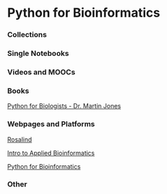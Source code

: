 # Python for Bioinformatics
### Collections
### Single Notebooks
### Videos and MOOCs
### Books
[Python for Biologists - Dr. Martin Jones](http://pythonforbiologists.com)

### Webpages and Platforms
[Rosalind](http://rosalind.info/problems/locations/)

[Intro to Applied Bioinformatics](http://readiab.org/)

[Python for Bioinformatics](https://github.com/tiagoantao/bioinf-python/blob/master/notebooks/Welcome.ipynb)

### Other

